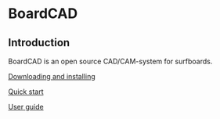 # BoardCAD

## Introduction
BoardCAD is an open source CAD/CAM-system for
surfboards. 

[Downloading and installing](/download-install.md)

[Quick start](/quick_start.md)

[User guide](/user_guide.md)
